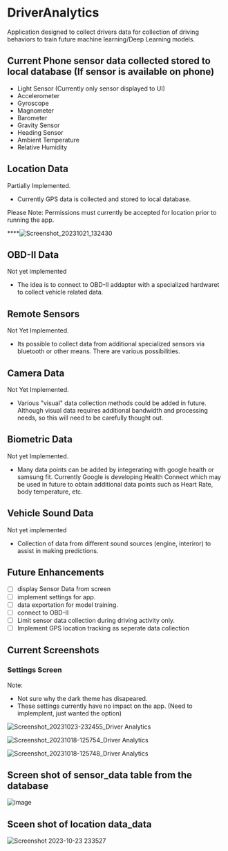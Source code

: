 # DriverAnalytics

Application designed to collect drivers data for collection of driving behaviors to train future machine learning/Deep Learning models.

## Current Phone sensor data collected stored to local database (If sensor is available on phone)
- Light Sensor (Currently only sensor displayed to UI)
- Accelerometer
- Gyroscope
- Magnometer
- Barometer
- Gravity Sensor
- Heading Sensor
- Ambient Temperature
- Relative Humidity

## Location Data
Partially Implemented.
- Currently GPS data is collected and stored to local database.

Please Note:
Permissions must currently be accepted for location prior to running the app.

****![Screenshot_20231021_132430](https://github.com/twobit-five/DriverAnalytics/assets/69398054/8f7a6fb9-1db0-497f-ab78-20b33b8e3b03)


## OBD-II Data
Not yet implemented
- The idea is to connect to OBD-II addapter with a specialized hardwaret to collect vehicle related data.

## Remote Sensors
Not Yet Implemented.
- Its possible to collect data from additional specialized sensors via bluetooth or other means.  There are various possibilities.

## Camera Data
Not Yet Implemented.
- Various "visual" data collection methods could be added in future.  Although visual data requires additional bandwidth and processing needs, so this will need to be carefully thought out.

## Biometric Data
Not yet Implemented.
- Many data points can be added by integerating with google health or samsung fit.  Currently Google is developing Health Connect which may be used in future to obtain additional data points such as Heart Rate, body temperature, etc.

## Vehicle Sound Data
Not yet implemented
- Collection of data from different sound sources (engine, interiror) to assist in making predictions.

## Future Enhancements
- [ ] display Sensor Data from screen
- [ ] implement settings for app.
- [ ] data exportation for model training.
- [ ] connect to OBD-II 
- [ ] Limit sensor data collection during driving activity only.
- [ ] Implement GPS location tracking as seperate data collection

## Current Screenshots

### Settings Screen
Note:
- Not sure why the dark theme has disapeared.
- These settings currently have no impact on the app. (Need to implemplent, just wanted the option)

![Screenshot_20231023-232455_Driver Analytics](https://github.com/twobit-five/DriverAnalytics/assets/69398054/65e31417-78b1-4f0d-862d-60c177429127)


![Screenshot_20231018-125754_Driver Analytics](https://github.com/twobit-five/DriverAnalytics/assets/69398054/4530e8ec-fa16-4dcf-97d3-335489f7d52b)

![Screenshot_20231018-125748_Driver Analytics](https://github.com/twobit-five/DriverAnalytics/assets/69398054/6826cc92-4118-4d4e-925a-45f84f694001)

## Screen shot of sensor_data table from the database
![image](https://github.com/twobit-five/DriverAnalytics/assets/69398054/df566f31-61aa-4ddb-b37e-ca416869387a)

## Sceen shot of location data_data
![Screenshot 2023-10-23 233527](https://github.com/twobit-five/DriverAnalytics/assets/69398054/945e9578-efa8-4fbf-bcbd-13011dcec1a4)



